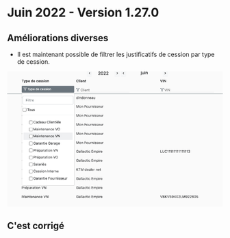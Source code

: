 # Juin 2022 - Version 1.27.0

## Améliorations diverses

- Il est maintenant possible de filtrer les justificatifs de cession par type de cession.

<img src="https://raw.githubusercontent.com/gear-group/release-notes/master/release-notes/1.28.0/cession-type-filter.png"/>

## C'est corrigé
